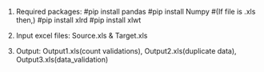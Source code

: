 1. Required packages:
#pip install pandas
#pip install Numpy
#(If file is .xls then,)
#pip install xlrd 
#pip install xlwt

2. Input excel files: Source.xls & Target.xls 
3. Output: Output1.xls(count validations), Output2.xls(duplicate data), Output3.xls(data_validation) 
